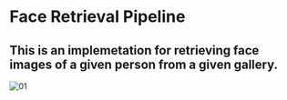 # Face Retrieval Pipeline
## This is an implemetation for retrieving face images of a given person from a given gallery.
![01](https://user-images.githubusercontent.com/79300456/148640446-68d5a4b1-c712-42e1-b15b-4777429f6489.png)
